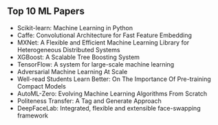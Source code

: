 <h2> Top 10 ML Papers </h2>




<ul>

                             

 <li><a target="_blank" href="https://github.com/manjunath5496/Top-10-ML-Papers/blob/master/ml(1).pdf" style="text-decoration:none;">Scikit-learn: Machine Learning in Python</a></li>

 <li><a target="_blank" href="https://github.com/manjunath5496/Top-10-ML-Papers/blob/master/ml(2).pdf" style="text-decoration:none;">Caffe: Convolutional Architecture
for Fast Feature Embedding</a></li>

<li><a target="_blank" href="https://github.com/manjunath5496/Top-10-ML-Papers/blob/master/ml(3).pdf" style="text-decoration:none;">MXNet: A Flexible and Efficient Machine Learning Library for Heterogeneous Distributed Systems</a></li>
 <li><a target="_blank" href="https://github.com/manjunath5496/Top-10-ML-Papers/blob/master/ml(4).pdf" style="text-decoration:none;">XGBoost: A Scalable Tree Boosting System</a></li>                              
<li><a target="_blank" href="https://github.com/manjunath5496/Top-10-ML-Papers/blob/master/ml(5).pdf" style="text-decoration:none;">TensorFlow: A system for large-scale machine learning</a></li>
<li><a target="_blank" href="https://github.com/manjunath5496/Top-10-ML-Papers/blob/master/ml(6).pdf" style="text-decoration:none;">Adversarial Machine Learning At Scale</a></li>
 <li><a target="_blank" href="https://github.com/manjunath5496/Top-10-ML-Papers/blob/master/ml(7).pdf" style="text-decoration:none;">Well-read Students Learn Better: On The Importance Of Pre-training Compact Models</a></li>

 <li><a target="_blank" href="https://github.com/manjunath5496/Top-10-ML-Papers/blob/master/ml(8).pdf" style="text-decoration:none;"> AutoML-Zero: Evolving Machine Learning Algorithms From Scratch </a></li>
   <li><a target="_blank" href="https://github.com/manjunath5496/Top-10-ML-Papers/blob/master/ml(9).pdf" style="text-decoration:none;">Politeness Transfer: A Tag and Generate Approach</a></li>
  
   
 <li><a target="_blank" href="https://github.com/manjunath5496/Top-10-ML-Papers/blob/master/ml(10).pdf" style="text-decoration:none;">DeepFaceLab: Integrated, flexible and extensible face-swapping framework </a></li>                              
</ul>













